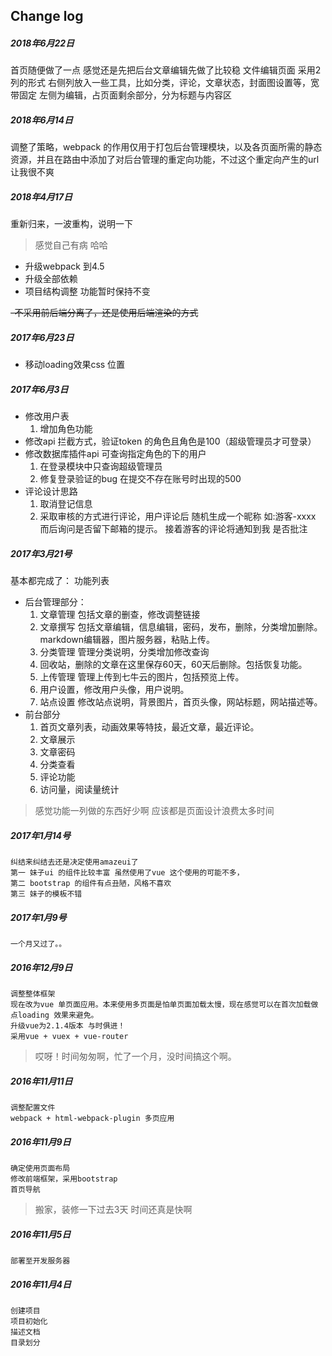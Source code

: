 
## Change log
##### 2018年6月22日
首页随便做了一点
感觉还是先把后台文章编辑先做了比较稳
文件编辑页面 采用2列的形式
右侧列放入一些工具，比如分类，评论，文章状态，封面图设置等，宽带固定 
左侧为编辑，占页面剩余部分，分为标题与内容区
##### 2018年6月14日
调整了策略，webpack 的作用仅用于打包后台管理模块，以及各页面所需的静态资源，并且在路由中添加了对后台管理的重定向功能，不过这个重定向产生的url 让我很不爽

##### 2018年4月17日
重新归来，一波重构，说明一下
> 感觉自己有病  哈哈
- 升级webpack 到4.5
- 升级全部依赖
- 项目结构调整 功能暂时保持不变


~~-不采用前后端分离了，还是使用后端渲染的方式~~

##### 2017年6月23日
- 移动loading效果css 位置

##### 2017年6月3日
- 修改用户表
    1. 增加角色功能
- 修改api 拦截方式，验证token 的角色且角色是100（超级管理员才可登录）
- 修改数据库插件api 可查询指定角色的下的用户
    1. 在登录模块中只查询超级管理员
    2. 修复登录验证的bug 在提交不存在账号时出现的500
- 评论设计思路
    1. 取消登记信息
    2. 采取审核的方式进行评论，用户评论后 随机生成一个昵称 如:游客-xxxx  而后询问是否留下邮箱的提示。
    接着游客的评论将通知到我 是否批注
##### 2017年3月21号
基本都完成了：
功能列表
* 后台管理部分：
    1. 文章管理 包括文章的删查，修改调整链接
    2. 文章撰写 包括文章编辑，信息编辑，密码，发布，删除，分类增加删除。markdown编辑器，图片服务器，粘贴上传。
    3. 分类管理 管理分类说明，分类增加修改查询
    4. 回收站，删除的文章在这里保存60天，60天后删除。包括恢复功能。
    5. 上传管理 管理上传到七牛云的图片，包括预览上传。
    6. 用户设置，修改用户头像，用户说明。
    7. 站点设置 修改站点说明，背景图片，首页头像，网站标题，网站描述等。
* 前台部分
    1. 首页文章列表，动画效果等特技，最近文章，最近评论。
    2. 文章展示
    4. 文章密码
    5. 分类查看
    6. 评论功能
    7. 访问量，阅读量统计

> 感觉功能一列做的东西好少啊
应该都是页面设计浪费太多时间

##### 2017年1月14号
    纠结来纠结去还是决定使用amazeui了
    第一 妹子ui 的组件比较丰富 虽然使用了vue 这个使用的可能不多，
    第二 bootstrap 的组件有点丑陋，风格不喜欢
    第三 妹子的模板不错

##### 2017年1月9号
    一个月又过了。。

##### 2016年12月9日
    调整整体框架
    现在改为vue 单页面应用。本来使用多页面是怕单页面加载太慢，现在感觉可以在首次加载做点loading 效果来避免。
    升级vue为2.1.4版本 与时俱进！
    采用vue + vuex + vue-router
> 哎呀！时间匆匆啊，忙了一个月，没时间搞这个啊。


##### 2016年11月11日
    调整配置文件
    webpack + html-webpack-plugin 多页应用

##### 2016年11月9日
    确定使用页面布局
    修改前端框架，采用bootstrap
    首页导航

> 搬家，装修一下过去3天 时间还真是快啊

##### 2016年11月5日
    部署至开发服务器

##### 2016年11月4日
    创建项目
    项目初始化
    描述文档
    目录划分
